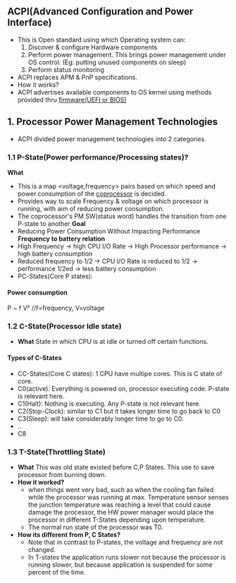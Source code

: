 ## ACPI(Advanced Configuration and Power Interface)
- This is Open standard using which Operating system can:
  1. Discover & configure Hardware components
  2. Perform power management. This brings power management under OS control. (Eg: putting unused components on sleep)
  3. Perform status monitoring
- ACPI replaces APM & PnP specifications.
- How it works?
 - ACPI advertises available components to OS kernel using methods provided thru [firmware(UEFI or BIOS)](https://github.com/amitkumar50/Code-examples/blob/master/cpu_memory_thread_process/CPU/firmware_UEFI.md)

## 1. Processor Power Management Technologies
- ACPI divided power management technologies into 2 categories.

### 1.1 P-State(Power performance/Processing states)?
 **What** 
  - This is a map <voltage,frequency> pairs based on which speed and power consumption of the [coprocessor](https://github.com/amitkumar50/Code-examples/blob/master/cpu_memory_thread_process/CPU/processor_coprocessor.md) is decided.
  - Provides way to scale Frequency & voltage on which processor is running, with aim of reducing power consumption.
  -  The coprocessor's PM SW(status word) handles the transition from one P-state to another
 **Goal** 
  - Reducing Power Consumption Without Impacting Performance
**Frequency to battery relation**  
 - High Frequency -> high CPU I/O Rate -> High Processor performance -> high battery consumption
 - Reduced frequency to 1/2 -> CPU I/O Rate is reduced to 1/2 -> performance 1/2ed -> less battery consumption
 - PC-States(Core P states):

#### Power consumption
P ~ f V²	//f=frequency, V=voltage

### 1.2 C-State(Processor Idle state)
- **What** State in which CPU is at idle or turned off certain functions.
#### Types of C-States
- CC-States(Core C states): 1 CPU have multipe cores. This is C state of core.
- C0(active): Everything is powered on, processor executing code. P-state is relevant here.
- C1(Halt): Nothing is executing. Any P-state is not relevant here.
- C2(Stop-Clock): similar to C1 but it takes longer time to go back to C0
- C3(Sleep): will take considerably longer time to go to C0.
- ..
- C8

### 1.3 T-State(Throttling State)
- **What** This was old state existed before C,P States. This use to save processor from burning down.
- **How it worked?** 
  - when things went very bad, such as when the cooling fan failed while the processor was running at max. Temperature sensor senses the junction temperature was reaching a level that could cause damage the processor, the HW power manager would place the processor in different T-States depending upon temperature.
  - The normal run state of the processor was T0.
- **How its different from P, C States?**
  - Note that in contrast to P-states, the voltage and frequency are not changed. 
  - In T-states the application runs slower not because the processor is running slower, but because application is suspended for some percent of the time. 

